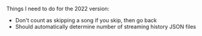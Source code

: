 Things I need to do for the 2022 version:

- Don't count as skipping a song if you skip, then go back
- Should automatically determine number of streaming history JSON files
